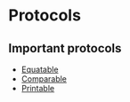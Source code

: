 # Protocols

## Important protocols

* [Equatable](https://developer.apple.com/library/ios/documentation/General/Reference/SwiftStandardLibraryReference/Equatable.html)
* [Comparable](https://developer.apple.com/library/ios/documentation/General/Reference/SwiftStandardLibraryReference/Comparable.html#//apple_ref/doc/uid/TP40014608-CH16-SW1)
* [Printable](https://developer.apple.com/library/ios/documentation/General/Reference/SwiftStandardLibraryReference/Printable.html#//apple_ref/doc/uid/TP40014608-CH11-SW1)
